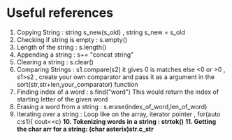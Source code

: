 # Useful references
1. Copying String : string s_new(s_old) , string s_new = s_old
2. Checking if string is empty : s.empty()
3. Length of the string : s.length()
4. Appending a string : s+= "concat string"
5. Clearing a string : s.clear()
6. Comparing Strings : s1.compare(s2) it gives 0 is matches else <0 or >0 , s1>s2 , create your own comparator and pass it as a argument in the sort(str,str+len,your_comparator) function
7. Finding index of a word : s.find("word") This would return the index of starting letter of the given word
8. Erasing a word from a string : s.erase(index_of_word,len_of_word)
9. Iterating over a string : Loop like on the array, iterator pointer , for(auto c:s1){ cout<<c}
**10. Tokenizing words in a string : strtok()**
**11. Getting the char arr for a string: (char asterix)str.c_str**
